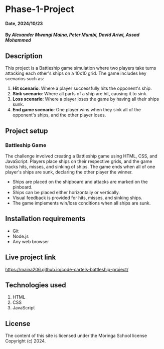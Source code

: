 # Phase-1-Project

#### Date, 2024/10/23

#### By *Alexander Mwangi Maina, Peter Mumbi, David Ariwi, Assad Mohammed*

## Description 
This project is a Battleship game simulation where two players take turns attacking each other's ships on a 10x10 grid. The game includes key scenarios such as:
1. **Hit scenario**: Where a player successfully hits the opponent's ship.
2. **Sink scenario**: Where all parts of a ship are hit, causing it to sink.
3. **Loss scenario**: Where a player loses the game by having all their ships sunk.
4. **End game scenario**: One player wins when they sink all of the opponent's ships, and the other player loses.

## Project setup 
### Battleship Game
The challenge involved creating a Battleship game using HTML, CSS, and JavaScript. Players place ships on their respective grids, and the game tracks hits, misses, and sinking of ships. The game ends when all of one player's ships are sunk, declaring the other player the winner.

- Ships are placed on the shipboard and attacks are marked on the pinboard.
- Ships can be placed either horizontally or vertically.
- Visual feedback is provided for hits, misses, and sinking ships.
- The game implements win/loss conditions when all ships are sunk.

## Installation requirements
- Git
- Node.js
- Any web browser

## Live project link
https://maina206.github.io/code-cartels-battleship-project/

## Technologies used
1. HTML
2. CSS
3. JavaScript

## License
The content of this site is licensed under the Moringa School license  
Copyright (c) 2024.
